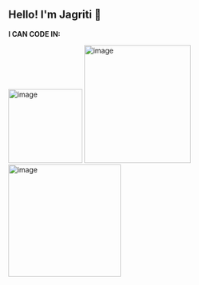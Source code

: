 ##  Hello! I'm Jagriti 👋
**I CAN CODE IN:**

 

 
<img width="148" height="148" alt="image" src="https://github.com/user-attachments/assets/39877917-8a53-44ee-9807-ee2e2e794dc1" />

<img width="213" height="236" alt="image" src="https://github.com/user-attachments/assets/c685bfe1-d78e-4001-a1d0-c19ba6e9da21" />
<img width="225" height="225" alt="image" src="https://github.com/user-attachments/assets/9c8dde7c-3c13-4f23-9966-a565baa1d65a" />


<!--
**jagriti-joshi/jagriti-joshi** is a ✨ _special_ ✨ repository because its `README.md` (this file) appears on your GitHub profile.

Here are some ideas to get you started:

- 🔭 I’m currently working on ...
- 🌱
...
- 👯 I’m looking to collaborate on ...
- 🤔 I’m looking for help with ...
- 💬 Ask me about ...
- 📫 How to reach me: ...
- 😄 Pronouns: ...
- ⚡ Fun fact: ...
-->
